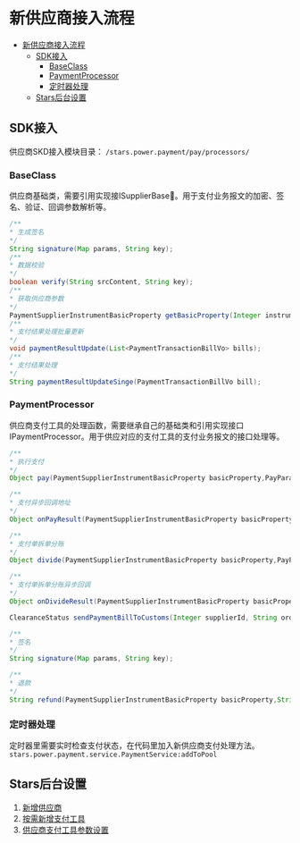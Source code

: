 # 新供应商接入流程

- [新供应商接入流程](#新供应商接入流程)
  - [SDK接入](#sdk接入)
    - [BaseClass](#baseclass)
    - [PaymentProcessor](#paymentprocessor)
    - [定时器处理](#定时器处理)
  - [Stars后台设置](#stars后台设置)


## SDK接入
  供应商SKD接入模块目录：
  `/stars.power.payment/pay/processors/`
### BaseClass
供应商基础类，需要引用实现接ISupplierBase。用于支付业务报文的加密、签名、验证、回调参数解析等。
``` java
/**
* 生成签名
*/
String signature(Map params, String key);
/**
* 数据校验
*/
boolean verify(String srcContent, String key);
/**
* 获取供应商参数
*/
PaymentSupplierInstrumentBasicProperty getBasicProperty(Integer instrumentId);
/**
* 支付结果处理批量更新
*/
void paymentResultUpdate(List<PaymentTransactionBillVo> bills);
/**
* 支付结果处理
*/
String paymentResultUpdateSinge(PaymentTransactionBillVo bill);

```      
### PaymentProcessor
供应商支付工具的处理函数，需要继承自己的基础类和引用实现接口IPaymentProcessor。用于供应对应的支付工具的支付业务报文的接口处理等。
``` java
/**
* 执行支付
*/
Object pay(PaymentSupplierInstrumentBasicProperty basicProperty,PayParamsVo ppv) throws Exception;

/**
* 支付异步回调地址
*/
Object onPayResult(PaymentSupplierInstrumentBasicProperty basicProperty, HttpServletRequest req, PaymentTransactionBill bill) throws Exception;

/**
* 支付单拆单分账
*/
Object divide(PaymentSupplierInstrumentBasicProperty basicProperty,PayParamsVo ppv) throws Exception;

/**
* 支付单拆单分账异步回调
*/
Object onDivideResult(PaymentSupplierInstrumentBasicProperty basicProperty, HttpServletRequest req, String orderCode) throws Exception;

ClearanceStatus sendPaymentBillToCustoms(Integer supplierId, String orderNumber,Customs customs,Map<String,String> extraParams) throws Exception;

/**
* 签名
*/
String signature(Map params, String key);

/**
* 退款
*/
String refund(PaymentSupplierInstrumentBasicProperty basicProperty,String orderCode,Double price,String sign) throws Exception;

```
### 定时器处理
定时器里需要实时检查支付状态，在代码里加入新供应商支付处理方法。
`stars.power.payment.service.PaymentService:addToPool`
## Stars后台设置
  1. [新增供应商](./paymentSupplier.md)
  2. [按需新增支付工具](./paymentInstrument.md)
  3. [供应商支付工具参数设置](./paymentSetting.md)
